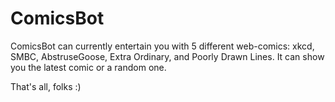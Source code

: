 # ComicsBot

ComicsBot can currently entertain you with 5 different web-comics: xkcd, SMBC, AbstruseGoose, Extra Ordinary, and Poorly Drawn Lines.
It can show you the latest comic or a random one.

That's all, folks :)
